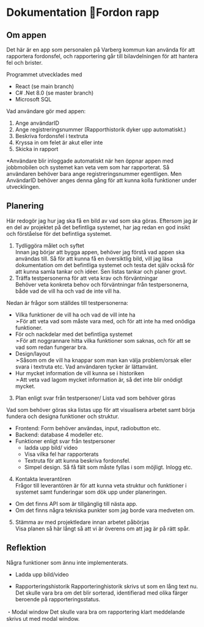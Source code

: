 # Dokumentation 🚙Fordon rapp

## Om appen
Det här är en app som personalen på Varberg kommun kan använda för att rapportera fordonsfel, och rapportering går till bilavdelningen för att hantera fel och brister.

Programmet utvecklades med
- React (se main branch)
- C# .Net 8.0 (se master branch)
- Microsoft SQL

Vad användare gör med appen:

1. Ange användarID
2. Ange registreringsnummer (Rapporthistorik dyker upp automatiskt.)
3. Beskriva fordonsfel i textruta
4. Kryssa in om felet är akut eller inte
5. Skicka in rapport

*Användare blir inloggade automatiskt när hen öppnar appen med jobbmobilen och systemet kan veta vem som har rapporterat. Så användaren behöver bara ange registreringsnummer egentligen. Men AnvändarID behöver anges denna gång för att kunna kolla funktioner under utvecklingen.

## Planering
Här redogör jag hur jag ska få en bild av vad som ska göras. Eftersom jag är en del av projektet på det befintliga systemet, har jag redan en god insikt och förståelse för det befintliga systemet.
     
1. Tydliggöra målet och syftet  
Innan jag börjar att bygga appen, behöver jag förstå vad appen ska användas till. Så för att kunna få en översiktlig bild, vill jag läsa dokumentation om det befintliga systemet och testa det själv också för att kunna samla  tankar och idéer. Sen listas tankar och planer grovt.
2. Träffa testpersonerna för att veta krav och förväntningar  
Behöver veta konkreta behov och förväntningar från testpersonerna, både vad de vill ha och vad de inte vill ha.

Nedan är frågor som ställdes till testpersonerna:
- Vilka funktioner de vill ha och vad de vill inte ha  
	➣För att veta vad som måste vara med, och för att inte ha med onödiga funktioner.
- För och nackdelar med det befintliga systemet  
	➣För att noggrannare hitta vilka funktioner som saknas, och för att se vad som redan fungerar bra.
- Design/layout  
	➣Såsom om de vill ha knappar som man kan välja problem/orsak eller svara i textruta etc. Vad användaren tycker är lättanvänt.
- Hur mycket information de vill kunna se i historiken  
	➣Att veta vad lagom mycket information är, så det inte blir onödigt mycket.
 
3. Plan enligt svar från testpersoner/ Lista vad som behöver göras  

Vad som behöver göras ska listas upp för att visualisera arbetet samt börja fundera och designa funktioner och struktur. 

- Frontend: Form behöver användas, input, radiobutton etc.
- Backend: database 4 modeller etc. 
- Funktioner enligt svar från testpersoner
	- ladda upp bild/ video
 	- Visa vilka fel har rapporterats
	- Textruta för att kunna beskriva fordonsfel. 
	- Simpel design. Så få fält som måste fyllas i som möjligt. Inlogg etc.

4. Kontakta leverantören  
Frågor till leverantören är för att kunna veta struktur och funktioner i systemet samt funderingar som dök upp under planeringen.

- Om det finns API som är tillgänglig till nästa app.
- Om det finns några tekniska punkter som jag borde vara medveten om.
  
5. Stämma av med projektledare innan arbetet påbörjas  
Visa planen så här långt så att vi är överens om att jag är på rätt spår.


## Reflektion
Några funktioner som ännu inte implementerats.

- Ladda upp bild/video

- Rapporteringshistorik
Rapporteringhistorik skrivs ut som en lång text nu. Det skulle vara bra om det blir sorterad, identifierad med olika färger beroende på rapporteringsstatus.

・Modal window
Det skulle vara bra om rapportering klart meddelande skrivs ut med modal window.
